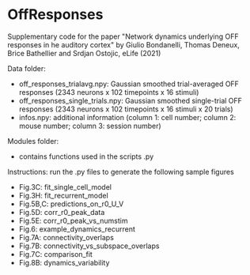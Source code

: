 # OffResponses
Supplementary code for the paper "Network dynamics underlying OFF responses in he auditory cortex" by Giulio Bondanelli, Thomas Deneux, Brice Bathellier and Srdjan Ostojic, eLife (2021)

Data folder:

- off_responses_trialavg.npy: Gaussian smoothed trial-averaged OFF responses (2343 neurons x 102 timepoints x 16 stimuli)
- off_responses_single_trials.npy: Gaussian smoothed single-trial OFF responses (2343 neurons x 102 timepoints x 16 stimuli x 20 trials)
- infos.npy: additional information (column 1: cell number; column 2: mouse number; column 3: session number)

Modules folder:

- contains functions used in the scripts .py

Instructions: run the .py files to generate the following sample figures

- Fig.3C: fit_single_cell_model
- Fig.3H: fit_recurrent_model
- Fig.5B,C: predictions_on_r0_U_V 
- Fig.5D: corr_r0_peak_data
- Fig.5E: corr_r0_peak_vs_numstim
- Fig.6: example_dynamics_recurrent
- Fig.7A: connectivity_overlaps
- Fig.7B: connectivity_vs_subspace_overlaps
- Fig.7C: comparison_fit
- Fig.8B: dynamics_variability

